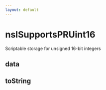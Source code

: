 ```yaml
---
layout: default
---
```


# nsISupportsPRUint16 #

Scriptable storage for unsigned 16-bit integers


## data ##

## toString ##
